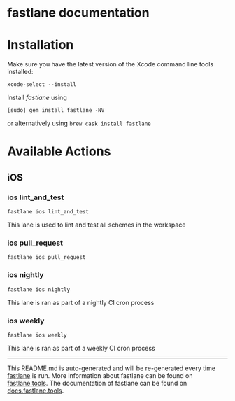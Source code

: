 fastlane documentation
================
# Installation

Make sure you have the latest version of the Xcode command line tools installed:

```
xcode-select --install
```

Install _fastlane_ using
```
[sudo] gem install fastlane -NV
```
or alternatively using `brew cask install fastlane`

# Available Actions
## iOS
### ios lint_and_test
```
fastlane ios lint_and_test
```
This lane is used to lint and test all schemes in the workspace
### ios pull_request
```
fastlane ios pull_request
```

### ios nightly
```
fastlane ios nightly
```
This lane is ran as part of a nightly CI cron process
### ios weekly
```
fastlane ios weekly
```
This lane is ran as part of a weekly CI cron process

----

This README.md is auto-generated and will be re-generated every time [fastlane](https://fastlane.tools) is run.
More information about fastlane can be found on [fastlane.tools](https://fastlane.tools).
The documentation of fastlane can be found on [docs.fastlane.tools](https://docs.fastlane.tools).
